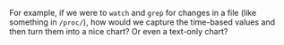For example, if we were to `watch` and `grep` for changes in a file (like something in `/proc/`), how would we capture the time-based values and then turn them into a nice chart? Or even a text-only chart?